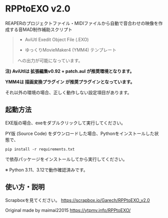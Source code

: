 # RPPtoEXO v2.0
REAPERのプロジェクトファイル・MIDIファイルから自動で音合わせの映像を作成する音MAD制作補助スクリプト
> - AviUtl Exedit Object File (.EXO)
> 
> - ゆっくりMovieMaker4 (YMM4) テンプレート
> 
>への出力が可能になっています。
> 
**注) AviUtlは 拡張編集v0.92 + patch.aul が推奨環境となります。**

**YMM4は 描画変換プラグイン が推奨プラグインとなっています。**

それ以外の環境の場合、正しく動作しない設定項目があります。

## 起動方法
EXE版の場合、exeをダブルクリックして実行してください。

PY版 (Source Code) をダウンロードした場合、Pythonをインストールした状態で、
```
pip install -r requirements.txt
```
で依存パッケージをインストールしてから実行してください。

※ Python 3.11、3.12で動作確認済みです。

## 使い方・説明
Scrapboxを見てください。
https://scrapbox.io/Garech/RPPtoEXO_v2.0

Original made by maimai22015
https://ytpmv.info/RPPtoEXO/